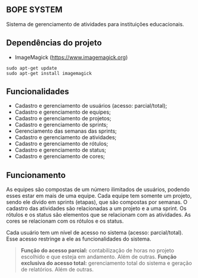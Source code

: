## BOPE SYSTEM

Sistema de gerenciamento de atividades para instituições educacionais.

## Dependências do projeto

* ImageMagick (https://www.imagemagick.org)

```
sudo apt-get update
sudo apt-get install imagemagick
```
## Funcionalidades

* Cadastro e gerenciamento de usuários (acesso: parcial/total);
* Cadastro e gerenciamento de equipes;
* Cadastro e gerenciamento de projetos;
* Cadastro e gerenciamento de sprints;
* Gerenciamento das semanas das sprints;
* Cadastro e gerenciamento de atividades;
* Cadastro e gerenciamento de rótulos;
* Cadastro e gerenciamento de status;
* Cadastro e gerenciamento de cores;

## Funcionamento

As equipes são compostas de um número ilimitados de usuários, podendo esses estar em mais de uma equipe.
Cada equipe tem somente um projeto, sendo ele divido em sprints (etapas), que são compostas por semanas. O cadastro das atividades são relacionadas a um projeto e a uma sprint.
Os rótulos e os status são elementos que se relacionam com as atividades.
As cores se relacionam com os rótulos e os status.

Cada usuário tem um nível de acesso no sistema (acesso: parcial/total). Esse acesso restringe a ele as funcionalidades do sistema.

> **Função do acesso parcial:** contabilização de horas no projeto escolhido e que esteja em andamento. Além de outras.
> **Função exclusiva do acesso total:** gerenciamento total do sistema e geração de relatórios. Além de outras.
